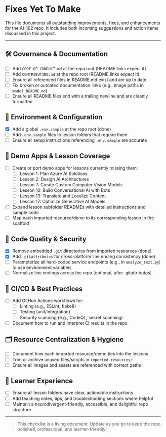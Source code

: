 # Fixes Yet To Make

This file documents all outstanding improvements, fixes, and enhancements for the AI-102 repo. It includes both incoming suggestions and action items discussed in this project.

---

## 🛠️ Governance & Documentation

- [ ] Add `CODE_OF_CONDUCT.md` at the repo root (README links expect it)
- [ ] Add `CONTRIBUTING.md` at the repo root (README links expect it)
- [ ] Ensure all referenced files in README.md exist and are up to date
- [ ] Fix broken or outdated documentation links (e.g., image paths in `model_README.md`)
- [ ] Ensure all README files end with a trailing newline and are cleanly formatted

## 🔑 Environment & Configuration

- [x] Add a global `.env.sample` at the repo root (done)
- [ ] Add `.env.sample` files to lesson folders that require them
- [ ] Ensure all setup instructions referencing `.env.sample` are accurate

## 🧩 Demo Apps & Lesson Coverage

- [ ] Create or port demo apps for lessons currently missing them:
  - [ ] Lesson 1: Plan Azure AI Solutions
  - [ ] Lesson 2: Design AI Architectures
  - [ ] Lesson 7: Create Custom Computer Vision Models
  - [ ] Lesson 10: Build Conversational AI with Bots
  - [ ] Lesson 13: Translate and Localize Content
  - [ ] Lesson 17: Optimize Generative AI Models
- [ ] Expand lesson subfolder READMEs with detailed instructions and sample code
- [ ] Map each imported resource/demo to its corresponding lesson in the scaffold

## 🔄 Code Quality & Security

- [x] Remove embedded `.git` directories from imported resources (done)
- [x] Add `.gitattributes` for cross-platform line ending consistency (done)
- [ ] Parameterize all hard-coded service endpoints (e.g., in `analyze_text.py`) to use environment variables
- [ ] Normalize line endings across the repo (optional, after .gitattributes)

## 🚦 CI/CD & Best Practices

- [ ] Add GitHub Actions workflows for:
  - [ ] Linting (e.g., ESLint, flake8)
  - [ ] Testing (unit/integration)
  - [ ] Security scanning (e.g., CodeQL, secret scanning)
- [ ] Document how to run and interpret CI results in the repo

## 🗂️ Resource Centralization & Hygiene

- [ ] Document how each imported resource/demo ties into the lessons
- [ ] Trim or archive unused files/scripts in `imported-resources/`
- [ ] Ensure all images and assets are referenced with correct paths

## 🧠 Learner Experience

- [ ] Ensure all lesson folders have clear, actionable instructions
- [ ] Add teaching notes, tips, and troubleshooting sections where helpful
- [ ] Maintain a neurodivergent-friendly, accessible, and delightful repo structure

---

> This checklist is a living document. Update as you go to keep the repo polished, professional, and learner-friendly!